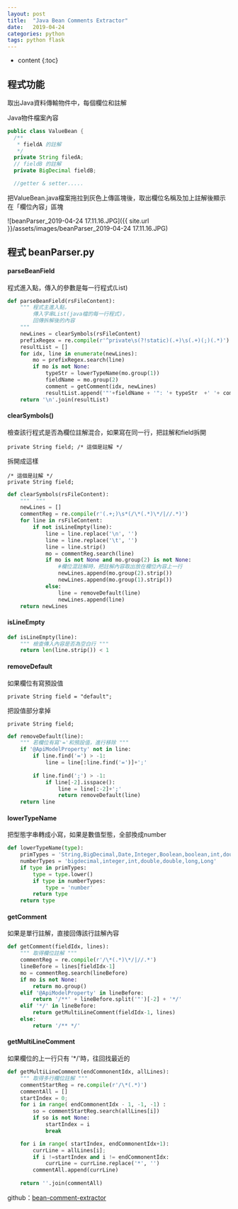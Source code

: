 ```yaml
---
layout: post
title:  "Java Bean Comments Extractor"
date:   2019-04-24
categories: python
tags: python flask
---
```


* content
{:toc}


## 程式功能

取出Java資料傳輸物件中，每個欄位和註解

Java物件檔案內容

```java
public class ValueBean {
  /**
   * fieldA 的註解
   */
  private String filedA;
  // fieldB 的註解 
  private BigDecimal fieldB;

  //getter & setter.....
```

把ValueBean.java檔案拖拉到灰色上傳區塊後，取出欄位名稱及加上註解後顯示在「欄位內容」區塊

![beanParser_2019-04-24 17.11.16.JPG]({{ site.url }}/assets/images/beanParser_2019-04-24 17.11.16.JPG)



## 程式 beanParser.py

#### parseBeanField

程式進入點，傳入的參數是每一行程式(List)

```python
def parseBeanField(rsFileContent):
    """ 程式主進入點，
        傳入字串List(java檔的每一行程式)，
        回傳拆解後的內容
    """
    newLines = clearSymbols(rsFileContent)
    prefixRegex = re.compile(r'^private\s(?!static)(.+)\s(.+)(;)(.*)')
    resultList = []
    for idx, line in enumerate(newLines):
        mo = prefixRegex.search(line)
        if mo is not None:
            typeStr = lowerTypeName(mo.group(1))
            fieldName = mo.group(2)
            comment = getComment(idx, newLines)
            resultList.append('"'+fieldName + '": '+ typeStr  +' '+ comment)
    return '\n'.join(resultList)
```

#### clearSymbols()

檢查該行程式是否為欄位註解混合，如果寫在同一行，把註解和field拆開

```
private String field; /* 這個是註解 */
```
拆開成這樣
```
/* 這個是註解 */
private String field;
```

```python
def clearSymbols(rsFileContent):
    """  """
    newLines = []
    commentReg = re.compile(r'(.+;)\s*(/\*(.*)\*/|//.*)')
    for line in rsFileContent:
        if not isLineEmpty(line):
            line = line.replace('\n', '')
            line = line.replace('\t', '')
            line = line.strip()
            mo = commentReg.search(line) 
            if mo is not None and mo.group(2) is not None:
                #欄位混註解時，把註解內容取出放在欄位內容上一行
                newLines.append(mo.group(2).strip())
                newLines.append(mo.group(1).strip())
            else:
                line = removeDefault(line)
                newLines.append(line)
    return newLines
```

#### isLineEmpty

```python
def isLineEmpty(line):
    """ 檢查傳入內容是否為空白行 """
    return len(line.strip()) < 1 
```

#### removeDefault

如果欄位有寫預設值
```
private String field = "default"; 
```
把設值部分拿掉
```
private String field; 
```

```python
def removeDefault(line):
    """ 若欄位有寫'='和預設值，進行移除 """
    if '@ApiModelProperty' not in line:
        if line.find('=') > -1:
            line = line[:line.find('=')]+';'
    
        if line.find(';') > -1:
            if line[-2].isspace():
                line = line[:-2]+';'
                return removeDefault(line)
    return line
```

#### lowerTypeName

把型態字串轉成小寫，如果是數值型態，全部換成number

```python
def lowerTypeName(type):    
    primTypes = 'String,BigDecimal,Date,Integer,Boolean,boolean,int,double,long,Long'
    numberTypes = 'bigdecimal,integer,int,double,double,long,Long'
    if type in primTypes:
        type = type.lower()
        if type in numberTypes:
            type = 'number'
        return type
    return type
```

#### getComment

如果是單行註解，直接回傳該行註解內容

```python
def getComment(fieldIdx, lines):
    """ 取得欄位註解 """
    commentReg = re.compile(r'/\*(.*)\*/|//.*')
    lineBefore = lines[fieldIdx-1]    
    mo = commentReg.search(lineBefore)
    if mo is not None:
        return mo.group()
    elif '@ApiModelProperty' in lineBefore:
        return '/**' + lineBefore.split('"')[-2] + '*/'
    elif '*/' in lineBefore:
        return getMultiLineComment(fieldIdx-1, lines)
    else:
        return '/** */'
```

#### getMultiLineComment

如果欄位的上一行只有 '*/'時，往回找最近的



```python    
def getMultiLineComment(endCommonentIdx, allLines):
    """ 取得多行欄位註解 """
    commentStartReg = re.compile(r'/\*(.*)')
    commentAll = []
    startIndex = 0;
    for i in range( endCommonentIdx - 1, -1, -1) :
        so = commentStartReg.search(allLines[i])        
        if so is not None:
            startIndex = i
            break

    for i in range( startIndex, endCommonentIdx+1):
        currLine = allLines[i];
        if i !=startIndex and i != endCommonentIdx:
            currLine = currLine.replace('*', '')
        commentAll.append(currLine)
    
    return ''.join(commentAll)
```



github：[bean-comment-extractor](https://github.com/hatoto/bean-comment-extractor)